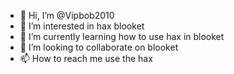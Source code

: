 - 👋 Hi, I’m @Vipbob2010
- 👀 I’m interested in hax blooket
- 🌱 I’m currently learning how to use hax in blooket
- 💞️ I’m looking to collaborate on blooket
- 📫 How to reach me use the hax

<!---
Vipbob2010/Vipbob2010 is a ✨ special ✨ repository because its `README.md` (this file) appears on your GitHub profile.
You can click the Preview link to take a look at your changes.
--->
